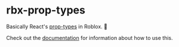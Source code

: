 # rbx-prop-types
Basically React's [prop-types](github.com/facebook/prop-types) in Roblox. :tada:

Check out the [documentation](https://amaranthinecodices.github.io/rbx-prop-types/) for information about how to use this.